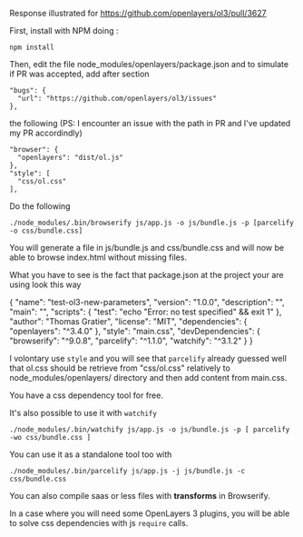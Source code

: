 Response illustrated for https://github.com/openlayers/ol3/pull/3627

First, install with NPM doing :

    npm install

Then, edit the file node_modules/openlayers/package.json and to simulate if PR was accepted, add after section

    "bugs": {
      "url": "https://github.com/openlayers/ol3/issues"
    },

the following (PS: I encounter an issue with the path in PR and I've updated my PR accordindly)

    "browser": {
      "openlayers": "dist/ol.js"
    },
    "style": [
      "css/ol.css"
    ],

Do the following

    ./node_modules/.bin/browserify js/app.js -o js/bundle.js -p [parcelify -o css/bundle.css]

You will generate a file in js/bundle.js and css/bundle.css and will now be able to browse index.html without missing files.

What you have to see is the fact that package.json at the project your are using look this way

{
  "name": "test-ol3-new-parameters",
  "version": "1.0.0",
  "description": "",
  "main": "",
  "scripts": {
    "test": "echo \"Error: no test specified\" && exit 1"
  },
  "author": "Thomas Gratier",
  "license": "MIT",
  "dependencies": {
    "openlayers": "^3.4.0"
  },
  "style": "main.css",
  "devDependencies": {
    "browserify": "^9.0.8",
    "parcelify": "^1.1.0",
    "watchify": "^3.1.2"
  }
}

I volontary use `style` and you will see that `parcelify` already guessed well that ol.css should be retrieve from "css/ol.css" relatively to node_modules/openlayers/ directory and then add content from main.css.

You have a css dependency tool for free.

It's also possible to use it with `watchify`

    ./node_modules/.bin/watchify js/app.js -o js/bundle.js -p [ parcelify -wo css/bundle.css ]

You can use it as a standalone tool too with

    ./node_modules/.bin/parcelify js/app.js -j js/bundle.js -c css/bundle.css

You can also compile saas or less files with **transforms** in Browserify.

In a case where you will need some OpenLayers 3 plugins, you will be able to solve css dependencies with js `require` calls.
